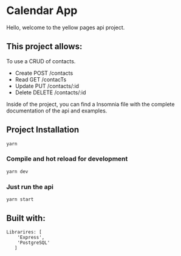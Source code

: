 # Calendar App

Hello, welcome to the yellow pages api project.

## This project allows:

To use a CRUD of contacts.

- Create POST /contacts
- Read GET /contacTs
- Update PUT /contacts/:id
- Delete DELETE /contacts/:id

Inside of the project, you can find a Insomnia file with the complete documentation of the api and examples.

## Project Installation

```
yarn
```

### Compile and hot reload for development

```
yarn dev
```

### Just run the api

```
yarn start
```

## Built with:

```
Librarires: [
    'Express',
    'PostgreSQL'
   ]
```
